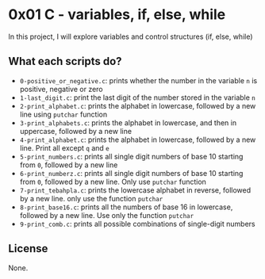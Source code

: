 # 0x01 C - variables, if, else, while

In this project, I will explore variables and control structures (if, else, while)

## What each scripts do?

* `0-positive_or_negative.c`: prints whether the number in the variable `n` is positive, negative or zero
* `1-last_digit.c`: print the last digit of the number stored in the variable `n`
* `2-print_alphabet.c`: prints the alphabet in lowercase, followed by a new line using `putchar` function
* `3-print_alphabets.c`: prints the alphabet in lowercase, and then in uppercase, followed by a new line
* `4-print_alphabet.c`: prints the alphabet in lowercase, followed by a new line. Print all except `q` and `e`
* `5-print_numbers.c`: prints all single digit numbers of base 10 starting from `0`, followed by a new line
* `6-print_numberz.c`: prints all single digit numbers of base 10 starting from `0`, followed by a new line. Only use `putchar` function
* `7-print_tebahpla.c`: prints the lowercase alphabet in reverse, followed by a new line. only use the function `putchar`
* `8-print_base16.c`: prints all the numbers of base 16 in lowercase, followed by a new line. Use only the function `putchar`
* `9-print_comb.c`: prints all possible combinations of single-digit numbers

## License

None.
